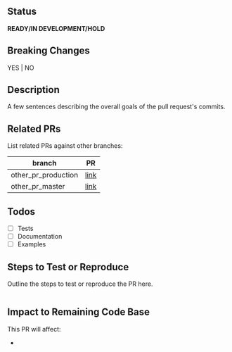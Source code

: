 ## Status

**READY/IN DEVELOPMENT/HOLD**

## Breaking Changes

YES | NO

## Description

A few sentences describing the overall goals of the pull request's commits.

## Related PRs

List related PRs against other branches:

 branch              | PR       
---------------------|----------
 other_pr_production | [link]() 
 other_pr_master     | [link]() 

## Todos

- [ ] Tests
- [ ] Documentation
- [ ] Examples

## Steps to Test or Reproduce

Outline the steps to test or reproduce the PR here.

```
```

## Impact to Remaining Code Base

This PR will affect:

* 
